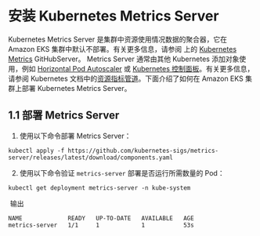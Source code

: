 # 安装 Kubernetes Metrics Server

Kubernetes Metrics Server 是集群中资源使用情况数据的聚合器，它在 Amazon EKS 集群中默认不部署。有关更多信息，请参阅 上的 [Kubernetes Metrics](https://github.com/kubernetes-sigs/metrics-server) GitHubServer。 Metrics Server 通常由其他 Kubernetes 添加对象使用，例如 [Horizontal Pod Autoscaler](https://docs.aws.amazon.com/zh_cn/eks/latest/userguide/horizontal-pod-autoscaler.html) 或 [Kubernetes 控制面板](https://docs.aws.amazon.com/zh_cn/eks/latest/userguide/dashboard-tutorial.html)。有关更多信息，请参阅 Kubernetes 文档中的[资源指标管道](https://kubernetes.io/docs/tasks/debug-application-cluster/resource-metrics-pipeline/)。下面介绍了如何在 Amazon EKS 集群上部署 Kubernetes Metrics Server。

## 1.1 部署 Metrics Server

1. 使用以下命令部署 Metrics Server：

```
kubectl apply -f https://github.com/kubernetes-sigs/metrics-server/releases/latest/download/components.yaml
```

2. 使用以下命令验证 `metrics-server` 部署是否运行所需数量的 Pod：

```
kubectl get deployment metrics-server -n kube-system
```

​    输出

```
NAME             READY   UP-TO-DATE   AVAILABLE   AGE
metrics-server   1/1     1            1           53s
```








